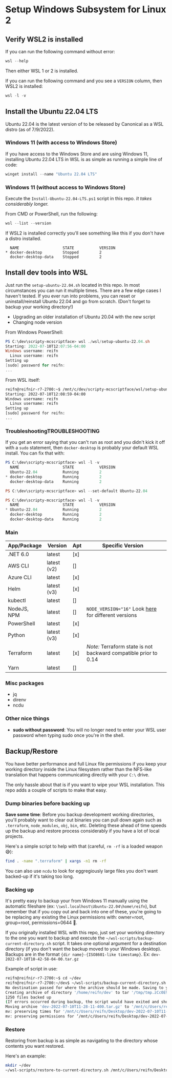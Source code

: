 # Setup Windows Subsystem for Linux 2

## Verify WSL2 is installed

If you can run the following command without error:

```PowerShell
wsl --help
```

Then either WSL 1 or 2 is installed.

If you can run the following command and you see a `VERSION` column, then WSL2 is installed:

```PowerShell
wsl -l -v
```

## Install the Ubuntu 22.04 LTS

Ubuntu 22.04 is the latest version of to be released by Canonical as a WSL distro (as of 7/9/2022).

### Windows 11 (with access to Windows Store)

If you have access to the Windows Store and are using Windows 11, installing Ubuntu 22.04 LTS in WSL is as simple as running a simple line of code:

```PowerShell
winget install --name "Ubuntu 22.04 LTS"
```

### Windows 11 (without access to Windows Store)

Execute the `Install-Ubuntu-22.04-LTS.ps1` script in this repo. _It takes considerably longer._


From CMD or PowerShell, run the following:

```PowerShell
wsl --list --version
```

If WSL2 is installed correctly you'll see something like this if you don't have a distro installed.
```
  NAME                   STATE           VERSION
* docker-desktop         Stopped         2
  docker-desktop-data    Stopped         2
```

## Install dev tools into WSL

Just run the `setup-ubuntu-22.04.sh` located in this repo. In most circumstances you can run it multiple times. There are a few edge cases I haven't tested. If you ever run into problems, you can reset or uninstall/reinstall Ubuntu 22.04 and go from scratch. (Don't forget to backup your working directory!)

- Upgrading an older installation of Ubuntu 20.04 with the new script
- Changing node version

From Windows PowerShell:
```PowerShell
PS C:\dev\scripty-mcscriptface> wsl ./wsl/setup-ubuntu-22.04.sh
Starting: 2022-07-10T12:07:56-04:00
Windows username: reifn
  Linux username: reifn
Setting up
[sudo] password for reifn: 
...
```

From WSL itself:
```bash
reifn@reifnir-r7-2700:~$ /mnt/c/dev/scripty-mcscriptface/wsl/setup-ubuntu-22.04.sh
Starting: 2022-07-10T12:08:59-04:00
Windows username: reifn
  Linux username: reifn
Setting up
[sudo] password for reifn:
...
```

### TroubleshootingTROUBLESHOOTING

If you get an error saying that you can't run as root and you didn't kick it off with a `sudo` statement, then `docker-desktop` is probably your default WSL install. You can fix that with:

```PowerShell
PS C:\dev\scripty-mcscriptface> wsl -l -v
  NAME                   STATE           VERSION
  Ubuntu-22.04           Running         2
* docker-desktop         Running         2
  docker-desktop-data    Running         2

PS C:\dev\scripty-mcscriptface> wsl --set-default Ubuntu-22.04

PS C:\dev\scripty-mcscriptface> wsl -l -v
  NAME                   STATE           VERSION
* Ubuntu-22.04           Running         2
  docker-desktop         Running         2
  docker-desktop-data    Running         2
```

### Main

| App/Package | Version     | Apt | Specific Version                                                                                               |   |
|-------------|-------------|-----|----------------------------------------------------------------------------------------------------------------|---|
| .NET 6.0    | latest      | [x] |                                                                                                                |   |
| AWS CLI     | latest (v2) | []  |                                                                                                                |   |
| Azure CLI   | latest      | [x] |                                                                                                                |   |
| Helm        | latest (v3) | [x] |                                                                                                                |   |
| kubectl     | latest      | []  |                                                                                                                |   |
| NodeJS, NPM | latest      | []  | `NODE_VERSION="16"` Look [here](https://github.com/nodesource/distributions#debinstall) for different versions |   |
| PowerShell  | latest      | [x] |                                                                                                                |   |
| Python      | latest (v3) | [x] |                                                                                                                |   |
| Terraform   | latest      | [x] | *Note:* Terraform state is not backward compatible prior to 0.14                                               |   |
| Yarn        | latest      | []  |                                                                                                                |   |

### Misc packages

- jq
- direnv
- ncdu

### Other nice things
<!-- TODO: add this tonight
- **SSH keys**: the default SSH key (`id_rsa` and `id_rsa.pub`) are copied from the Windows host into the Linux ~/.ssh directory.
    * These keys are copied instead of linked because it is impossible to set proper Linux permissions on files hosted on an NTFS partition.
-->
- **sudo without password**: You will no longer need to enter your WSL user password when typing sudo once you're in the shell.

## Backup/Restore

You have better performance and full Linux file permissions if you keep your working directory inside the Linux filesystem rather than the NFS-like translation that happens communicating directly with your `C:\` drive.

The only hassle about that is if you want to wipe your WSL installation. This repo adds a couple of scripts to make that easy.

### Dump binaries before backing up

**Save some time**: Before you backup development working directories, you'll probably want to clear out binaries you can pull down again such as `.terraform`, `node_modules`, `obj`, `bin`, etc. Deleting these ahead of time speeds up the backup and restore process considerably if you have a lot of local projects.

Here's a simple script to help with that (careful, `rm -rf` is a loaded weapon 😅):

```bash
find . -name ".terraform" | xargs -n1 rm -rf
```

You can also use `ncdu` to look for eggregiously large files you don't want backed-up if it's taking too long.

### Backing up

It's pretty easy to backup your from Windows 11 manually using the automatic fileshare (ex: `\\wsl.localhost\Ubuntu-22.04\home\reifn`), but remember that if you copy out and back into one of these, you're going to be replacing any existing the Linux permissions with: owner=root, group=root, permissions=0644 😬.

If you originally installed WSL with this repo, just set your working directory to the one you want to backup and execute the `~/wsl-scripts/backup-current-directory.sh` script. It takes one optional argument for a destination directory (if you don't want the backup moved to your Windows desktop). Backups are in the format `{dir name}-{ISO8601-like timestamp}`. Ex: `dev-2022-07-10T10-42-58-04-00.tar.gz`

Example of script in use:
```bash
reifn@reifnir-r7-2700:~$ cd ~/dev
reifn@reifnir-r7-2700:~/dev$ ~/wsl-scripts/backup-current-directory.sh
No destination passed for where the archive should be made. Saving to your Windows Desktop
Creating archive of directory '/home/reifn/dev' to tar '/tmp/tmp.zCc0E9znhl/dev-2022-07-10T11-28-11-400.tar.gz'...
1250 files backed up
(If errors occurred during backup, the script would have exited and shown errors already)
Moving archive 'dev-2022-07-10T11-28-11-400.tar.gz' to '/mnt/c/Users/reifn/Desktop'...
mv: preserving times for '/mnt/c/Users/reifn/Desktop/dev-2022-07-10T11-28-11-400.tar.gz': Operation not permitted
mv: preserving permissions for ‘/mnt/c/Users/reifn/Desktop/dev-2022-07-10T11-28-11-400.tar.gz’: Operation not permitted
```

### Restore

Restoring from backup is as simple as navigating to the directory whose contents you want restored.

Here's an example:
```bash
mkdir ~/dev
~/wsl-scripts/restore-to-current-directory.sh /mnt/c/Users/reifn/Desktop/dev-2022-07-10T11-28-11-400.tar.gz
```
